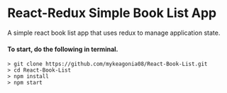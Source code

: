 # React-Redux Simple Book List App

A simple react book list app that uses redux to manage application state.

#### To start, do the following in terminal.

```
> git clone https://github.com/mykeagonia08/React-Book-List.git
> cd React-Book-List
> npm install
> npm start
```
